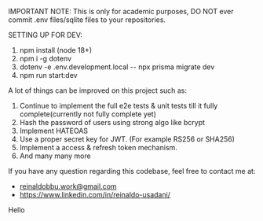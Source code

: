 IMPORTANT NOTE:
This is only for academic purposes, DO NOT ever commit .env files/sqlite files to your repositories.

SETTING UP FOR DEV:
1. npm install (node 18+)
2. npm i -g dotenv
3. dotenv -e .env.development.local -- npx prisma migrate dev
4. npm run start:dev

A lot of things can be improved on this project such as:
1. Continue to implement the full e2e tests & unit tests till it fully complete(currently not fully complete yet)
2. Hash the password of users using strong algo like bcrypt
3. Implement HATEOAS
4. Use a proper secret key for JWT. (For example RS256 or SHA256)
5. Implement a access & refresh token mechanism.
6. And many many more

If you have any question regarding this codebase, feel free to contact me at:
- reinaldobbu.work@gmail.com
- https://www.linkedin.com/in/reinaldo-usadani/

Hello